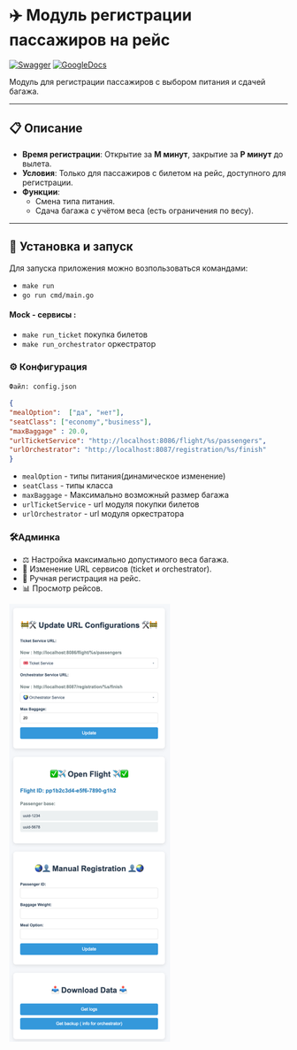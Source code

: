 # ✈️ Модуль регистрации пассажиров на рейс
[![Swagger](https://img.shields.io/badge/Swagger-Docs-brightgreen?logo=swagger)](https://github.com/reaport/docs/tree/feat/Register)
[![GoogleDocs](https://img.shields.io/badge/GoogleDocs-Docs-blue?logo=googleDocs)](https://docs.google.com/document/d/1-A99pLnf-T3KJgUowspAIestsUUSzbDQ0Sfr5KvSmdI/edit?tab=t.bpkqrrz6nfsl)

Модуль для регистрации пассажиров с выбором питания и сдачей багажа.

---

## 📋 Описание

- **Время регистрации**: Открытие за **M минут**, закрытие за **P минут** до вылета.
- **Условия**: Только для пассажиров с билетом на рейс, доступного для регистрации.
- **Функции**:
    - Смена типа питания.
    - Сдача багажа с учётом веса (есть ограничения по весу).
---

## 🚀 Установка и запуск

Для запуска приложения можно возпользоваться командами:
* ``make run``
* ``go run cmd/main.go``

#### Mock - сервисы :
*  ``make run_ticket`` покупка билетов
*  ``make run_orchestrator`` оркестратор

### ⚙️ Конфигурация 
`Файл: config.json`

```json
{
"mealOption":  ["да", "нет"],
"seatClass": ["economy","business"],
"maxBaggage" : 20.0,
"urlTicketService": "http://localhost:8086/flight/%s/passengers",
"urlOrchestrator": "http://localhost:8087/registration/%s/finish"
}
```

* `mealOption` - типы питания(динамическое изменение)
* `seatClass` - типы класса
* `maxBaggage` - Максимально возможный размер багажа
* `urlTicketService` - url модуля покупки билетов
* `urlOrchestrator` - url модуля оркестратора


### 🛠Админка
* ⚖️ Настройка максимально допустимого веса багажа.
* 🔗 Изменение URL сервисов (ticket и orchestrator).
* 👤 Ручная регистрация на рейс.
* 📊 Просмотр рейсов.

![img.png](img.png)


